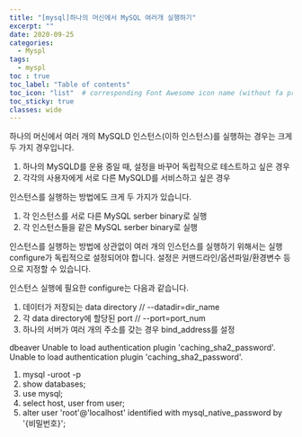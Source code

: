 ```yaml
---
title: "[mysql]하나의 머신에서 MySQL 여러개 실행하기" 
excerpt: ""
date: 2020-09-25
categories:
  - Myspl
tags:
  - myspl
toc : true
toc_label: "Table of contents"
toc_icon: "list"  # corresponding Font Awesome icon name (without fa prefix)
toc_sticky: true
classes: wide
---
```



하나의 머신에서 여러 개의 MySQLD 인스턴스(이하 인스턴스)를 실행하는 경우는 크게 두 가지 경우입니다. 

1. 하나의 MySQLD를 운용 중일 때, 설정을 바꾸어 독립적으로 테스트하고 싶은 경우
1. 각각의 사용자에게 서로 다른 MySQLD를 서비스하고 싶은 경우 

인스턴스를 실행하는 방법에도 크게 두 가지가 있습니다.
1. 각 인스턴스를 서로 다른 MySQL serber binary로 실행
1. 각 인스턴스들을 같은 MySQL serber binary로 실행

인스턴스를 실행하는 방법에 상관없이 여러 개의 인스턴스를 실행하기 위해서는 실행 configure가 독립적으로 설정되어야 합니다. 설정은 커맨드라인/옵션파일/환경변수 등으로 지정할 수 있습니다.  

인스턴스 실행에 필요한 configure는 다음과 같습니다. 

1. 데이터가 저장되는 data directory //  --datadir=dir_name
1. 각 data directory에 할당된 port // --port=port_num
  1. 하나의 서버가 여러 개의 주소를 갖는 경우 bind_address를 설정

dbeaver Unable to load authentication plugin 'caching_sha2_password'. Unable to load authentication plugin 'caching_sha2_password'.

1. mysql -uroot -p
1. show databases;
1. use mysql;
1. select host, user from user;
1. alter user 'root'@'localhost' identified with mysql_native_password by '{비밀번호}';

